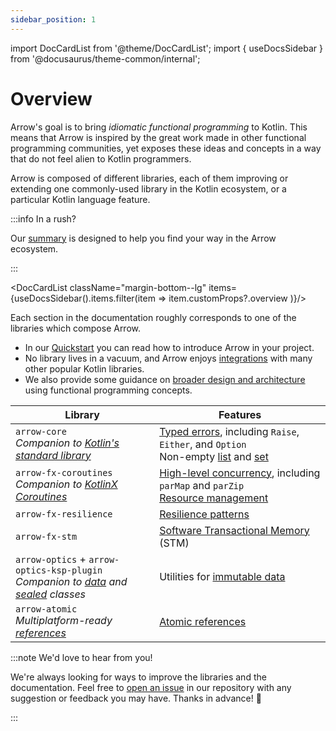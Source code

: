 ```yaml
---
sidebar_position: 1
---
```


import DocCardList from '@theme/DocCardList';
import { useDocsSidebar } from '@docusaurus/theme-common/internal';

# Overview

Arrow's goal is to bring _idiomatic_ _functional programming_ to Kotlin. This means that Arrow is inspired by the great work made in other functional programming communities, yet exposes these ideas and concepts in a way that do not feel alien to Kotlin programmers.

Arrow is composed of different libraries, each of them improving or extending one commonly-used library in the Kotlin ecosystem, or a particular Kotlin language feature.

:::info In a rush?

Our [summary](../summary) is designed to help you find your way in the Arrow ecosystem.

:::

<DocCardList className="margin-bottom--lg" items={useDocsSidebar().items.filter(item => item.customProps?.overview )}/>


Each section in the documentation roughly corresponds to one of the libraries which compose Arrow.

- In our [Quickstart](../quickstart) you can read how to introduce Arrow in your project.
- No library lives in a vacuum, and Arrow enjoys [integrations](../integrations/) with many other popular Kotlin libraries.
- We also provide some guidance on [broader design and architecture](../../category/design) using functional programming concepts.

| Library | Features |
| --- | --- |
| `arrow-core` <br /> _Companion to [Kotlin's standard library](https://kotlinlang.org/api/latest/jvm/stdlib/)_ | [Typed errors](../typed-errors/), including `Raise`, `Either`, and `Option` <br /> Non-empty [list](https://arrow-kt.github.io/arrow/arrow-core/arrow.core/-non-empty-list/index.html) and [set](https://arrow-kt.github.io/arrow/arrow-core/arrow.core/-non-empty-set/index.html) |
| `arrow-fx-coroutines` <br /> _Companion to [KotlinX Coroutines](https://kotlinlang.org/api/kotlinx.coroutines/kotlinx-coroutines-core/)_ | [High-level concurrency](../coroutines/parallel), including `parMap` and `parZip` <br /> [Resource management](../coroutines/resource-safety/) |
| `arrow-fx-resilience` | [Resilience patterns](../resilience/) |
| `arrow-fx-stm` | [Software Transactional Memory](../coroutines/stm/) (STM) |
| `arrow-optics` + `arrow-optics-ksp-plugin` <br /> _Companion to [data](https://kotlinlang.org/docs/data-classes.html) and [sealed](https://kotlinlang.org/docs/sealed-classes.html) classes_ | Utilities for [immutable data](../immutable-data/intro/) |
| `arrow-atomic` <br /> _Multiplatform-ready [references](https://kotlinlang.org/api/latest/jvm/stdlib/kotlin.native.concurrent/-atomic-reference/)_ | [Atomic references](../coroutines/concurrency-primitives/#atomic) |

:::note We'd love to hear from you!

We're always looking for ways to improve the libraries and the documentation. Feel free to [open an issue](https://github.com/arrow-kt/arrow/issues) in our repository with any suggestion or feedback you may have. Thanks in advance! 🤩

:::

